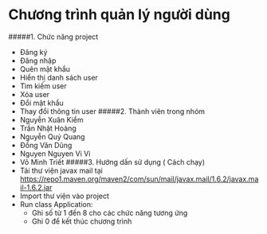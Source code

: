 # Chương trình quản lý người dùng
#####1. Chức năng project
- Đăng ký
- Đăng nhập
- Quên mật khẩu
- Hiển thị danh sách user
- Tìm kiếm user
- Xóa user
- Đổi mật khẩu
- Thay đổi thông tin user
#####2. Thành viên trong nhóm
- Nguyễn Xuân Kiểm
- Trần Nhật Hoàng
- Nguyễn Quý Quang
- Đồng Văn Dũng 
- Nguyen Nguyen Vi Vi 
- Võ Minh Triết
#####3. Hướng dấn sử dụng ( Cách chạy)
- Tải thư viện javax mail tại https://repo1.maven.org/maven2/com/sun/mail/javax.mail/1.6.2/javax.mail-1.6.2.jar
- Import thư viện vào project
- Run class Application:
    - Ghi số từ 1 đến 8 cho các chức năng tương ứng 
    - Ghi 0 để kết thúc chương trình